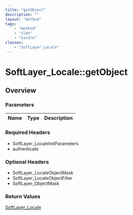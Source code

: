 ```yaml
---
title: "getObject"
description: ""
layout: "method"
tags:
    - "method"
    - "sldn"
    - "Locale"
classes:
    - "SoftLayer_Locale"
---
```

# SoftLayer_Locale::getObject
## Overview 


### Parameters 
|Name | Type | Description |
| --- | --- | --- |


### Required Headers
* SoftLayer_LocaleInitParameters
* authenticate

### Optional Headers
* SoftLayer_LocaleObjectMask
* SoftLayer_LocaleObjectFilter
* SoftLayer_ObjectMask

### Return Values
<a href='/reference/datatypes/SoftLayer_Locale'>SoftLayer_Locale </a>
